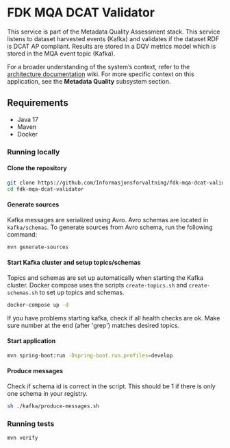 # FDK MQA DCAT Validator

This service is part of the Metadata Quality Assessment stack. This service listens to dataset harvested events (Kafka)
and validates if the dataset RDF is DCAT AP compliant. Results are stored in a DQV metrics model which is stored in the
MQA event topic (Kafka).

For a broader understanding of the system’s context, refer to
the [architecture documentation](https://github.com/Informasjonsforvaltning/architecture-documentation) wiki. For more
specific context on this application, see the **Metadata Quality** subsystem section.

## Requirements

- Java 17
- Maven
- Docker

### Running locally

#### Clone the repository

```sh
git clone https://github.com/Informasjonsforvaltning/fdk-mqa-dcat-validator.git
cd fdk-mqa-dcat-validator
```

#### Generate sources

Kafka messages are serialized using Avro. Avro schemas are located in ```kafka/schemas```. To generate sources from Avro
schema, run the following command:

```sh
mvn generate-sources    
```

#### Start Kafka cluster and setup topics/schemas

Topics and schemas are set up automatically when starting the Kafka cluster. Docker compose uses the scripts
```create-topics.sh``` and ```create-schemas.sh``` to set up topics and schemas.

```sh
docker-compose up -d
```

If you have problems starting kafka, check if all health checks are ok. Make sure number at the end (after 'grep')
matches desired topics.

#### Start application

```sh
mvn spring-boot:run -Dspring-boot.run.profiles=develop
```

#### Produce messages

Check if schema id is correct in the script. This should be 1 if there is only one schema in your registry.

```sh
sh ./kafka/produce-messages.sh
```

### Running tests

```sh
mvn verify
```
